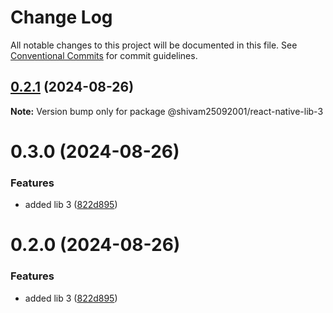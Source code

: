 # Change Log

All notable changes to this project will be documented in this file.
See [Conventional Commits](https://conventionalcommits.org) for commit guidelines.

## [0.2.1](https://github.com/Shivam25092001/react-native-lib-3/compare/@shivam25092001/react-native-lib-3@0.3.0...@shivam25092001/react-native-lib-3@0.2.1) (2024-08-26)

**Note:** Version bump only for package @shivam25092001/react-native-lib-3





# 0.3.0 (2024-08-26)


### Features

* added lib 3 ([822d895](https://github.com/Shivam25092001/react-native-lib-3/commit/822d895a4bfc3373c27487e76eb8dc93958a140d))





# 0.2.0 (2024-08-26)


### Features

* added lib 3 ([822d895](https://github.com/Shivam25092001/react-native-lib-3/commit/822d895a4bfc3373c27487e76eb8dc93958a140d))
